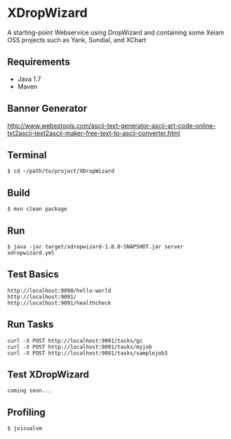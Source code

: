 # XDropWizard

A starting-point Webservice using DropWizard and containing some Xeiam OSS projects such as Yank, Sundial, and XChart

## Requirements

* Java 1.7
* Maven

## Banner Generator 

http://www.webestools.com/ascii-text-generator-ascii-art-code-online-txt2ascii-text2ascii-maker-free-text-to-ascii-converter.html

## Terminal

    $ cd ~/path/to/project/XDropWizard

## Build

    $ mvn clean package

## Run

    $ java -jar target/xdropwizard-1.0.0-SNAPSHOT.jar server xdropwizard.yml 
    
## Test Basics

    http://localhost:9090/hello-world
    http://localhost:9091/
    http://localhost:9091/healthcheck
    
## Run Tasks

    curl -X POST http://localhost:9091/tasks/gc
    curl -X POST http://localhost:9091/tasks/myjob
    curl -X POST http://localhost:9091/tasks/samplejob3
    
## Test XDropWizard

    coming soon...
    

## Profiling

    $ jvisualvm